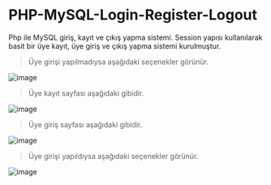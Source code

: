 # PHP-MySQL-Login-Register-Logout
Php ile MySQL giriş, kayıt ve çıkış yapma sistemi. Session yapısı kullanılarak basit bir üye kayıt, üye giriş ve çıkış yapma sistemi kurulmuştur.

> Üye girişi yapılmadıysa aşağıdaki seçenekler görünür.

![image](https://github.com/enesbabekoglu/PHP-MySQL-Login-Register-Logout/assets/92182480/e3cb088f-5b31-47af-afc1-22d9207f30be)

> Üye kayıt sayfası aşağıdaki gibidir.

![image](https://github.com/enesbabekoglu/PHP-MySQL-Login-Register-Logout/assets/92182480/ec94df04-21f0-45e5-b275-11c9a4240fd8)

> Üye giriş sayfası aşağıdaki gibidir.

![image](https://github.com/enesbabekoglu/PHP-MySQL-Login-Register-Logout/assets/92182480/881e81dc-c676-4c27-851d-595cad0e2e12)

> Üye girişi yapıldıysa aşağıdaki seçenekler görünür.

![image](https://github.com/enesbabekoglu/PHP-MySQL-Login-Register-Logout/assets/92182480/fb6e7657-ec65-46fd-bb9c-0eefb3b92a0b)
